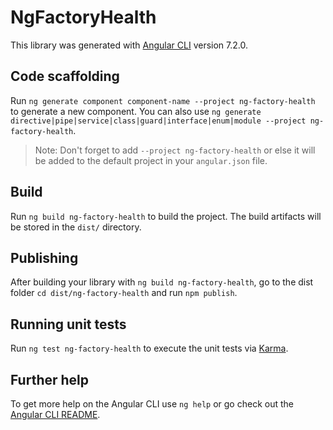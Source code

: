 # NgFactoryHealth

This library was generated with [Angular CLI](https://github.com/angular/angular-cli) version 7.2.0.

## Code scaffolding

Run `ng generate component component-name --project ng-factory-health` to generate a new component. You can also use `ng generate directive|pipe|service|class|guard|interface|enum|module --project ng-factory-health`.
> Note: Don't forget to add `--project ng-factory-health` or else it will be added to the default project in your `angular.json` file. 

## Build

Run `ng build ng-factory-health` to build the project. The build artifacts will be stored in the `dist/` directory.

## Publishing

After building your library with `ng build ng-factory-health`, go to the dist folder `cd dist/ng-factory-health` and run `npm publish`.

## Running unit tests

Run `ng test ng-factory-health` to execute the unit tests via [Karma](https://karma-runner.github.io).

## Further help

To get more help on the Angular CLI use `ng help` or go check out the [Angular CLI README](https://github.com/angular/angular-cli/blob/master/README.md).
